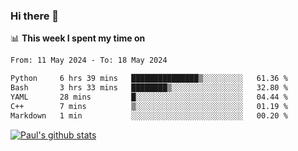 ### Hi there 👋

📊 **This week I spent my time on**
<!--START_SECTION:waka-->

```txt
From: 11 May 2024 - To: 18 May 2024

Python     6 hrs 39 mins   ███████████████▒░░░░░░░░░   61.36 %
Bash       3 hrs 33 mins   ████████▒░░░░░░░░░░░░░░░░   32.80 %
YAML       28 mins         █░░░░░░░░░░░░░░░░░░░░░░░░   04.44 %
C++        7 mins          ▒░░░░░░░░░░░░░░░░░░░░░░░░   01.19 %
Markdown   1 min           ░░░░░░░░░░░░░░░░░░░░░░░░░   00.20 %
```

<!--END_SECTION:waka-->


[![Paul's github stats](https://github-readme-stats.vercel.app/api?username=mickeyouyou&theme=dracula&show_icons=true)](https://github.com/anuraghazra/github-readme-stats)
